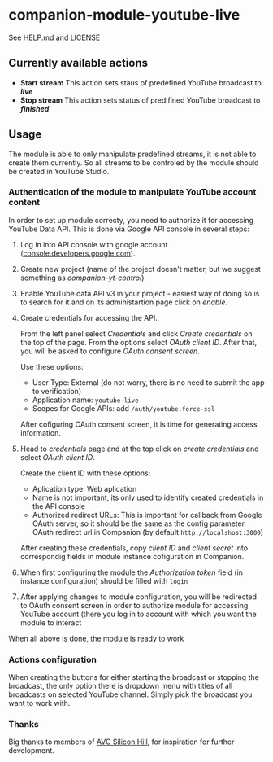 # companion-module-youtube-live
See HELP.md and LICENSE

## Currently available actions

- **Start stream**
  This action sets staus of predefined YouTube broadcast to _**live**_
- **Stop stream**
  This action sets status of predifined YouTube broadcast to _**finished**_

## Usage

The module is able to only manipulate predefined streams, it is not able to create them currently.
So all streams to be controled by the module should be created in YouTube Studio.

### Authentication of the module to manipulate YouTube account content

In order to set up module correcty, you need to authorize it for accessing YouTube Data API. This is done via Google API console in several steps:

1. Log in into API console with google account ([console.developers.google.com](https://console.developers.google.com/)).
2. Create new project (name of the project doesn't matter, but we suggest something as _companion-yt-control_).
3. Enable YouTube data API v3 in your project - easiest way of doing so is to search for it and on its administartion page click on _enable_.
4. Create credentials for accessing the API.

   From the left panel select _Credentials_ and click _Create credentials_ on the top of the page.
   From the options select _OAuth client ID_. After that, you will be asked to configure _OAuth consent screen_.

   Use these options:
    - User Type: External (do not worry, there is no need to submit the app to verification)
    - Application name: `youtube-live`
    - Scopes for Google APIs: add `/auth/youtube.force-ssl`

   After cofiguring OAuth consent screen, it is time for generating access information.

5. Head to _credentials_ page and at the top click on _create credentials_ and select _OAuth client ID_.

   Create the client ID with these options:
     - Aplication type: Web aplication
     - Name is not important, its only used to identify created credentials in the API console
     - Authorized redirect URLs: This is important for callback from Google OAuth server, so it
       should be the same as the config parameter OAuth redirect url in Companion (by default `http://localshost:3000`)

    After creating these credentials, copy _client ID_ and _client secret_ into correspondig fields in module instance cofiguration in Companion.

6. When first configuring the module the _Authorization token_ field (in instance configuration) should be filled with `login` </li>
7. After applying changes to module configuration, you will be redirected to OAuth consent screen
   in order to authorize module for accessing YouTube account (there you log in to account with which you want the module to interact</li>

When all above is done, the module is ready to work

### Actions configuration

When creating the buttons for either starting the broadcast or stopping the broadcast, the only option there is dropdown menu with titles of all broadcasts on selected YouTube channel. Simply pick the broadcast you want to work with.

### Thanks

Big thanks to members of [AVC Silicon Hill](https://avc.sh.cvut.cz/), for inspiration for further development.
